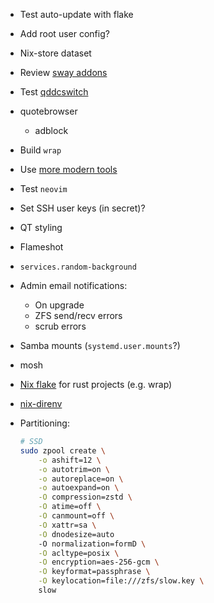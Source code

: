 - Test auto-update with flake
- Add root user config?
- Nix-store dataset
- Review [sway addons](https://github.com/swaywm/sway/wiki/Useful-add-ons-for-sway)
- Test [qddcswitch](https://codeberg.org/Okxa/qddcswitch)
- quotebrowser
  - adblock
- Build `wrap`
- Use [more modern tools](https://github.com/ibraheemdev/modern-unix)
- Test `neovim`
- Set SSH user keys (in secret)?
- QT styling
- Flameshot
- `services.random-background`
- Admin email notifications:
  - On upgrade
  - ZFS send/recv errors
  - scrub errors
- Samba mounts (`systemd.user.mounts`?)
- mosh

- [Nix flake](https://hoverbear.org/blog/a-flake-for-your-crate/) for rust projects (e.g. wrap)
- [nix-direnv](https://github.com/nix-community/nix-direnv)
- Partitioning:
  ```sh
  # SSD
  sudo zpool create \
      -o ashift=12 \
      -o autotrim=on \
      -o autoreplace=on \
      -o autoexpand=on \
      -O compression=zstd \
      -O atime=off \
      -O canmount=off \
      -O xattr=sa \
      -O dnodesize=auto
      -O normalization=formD \
      -O acltype=posix \
      -O encryption=aes-256-gcm \
      -O keyformat=passphrase \
      -O keylocation=file:///zfs/slow.key \
      slow
  ```
